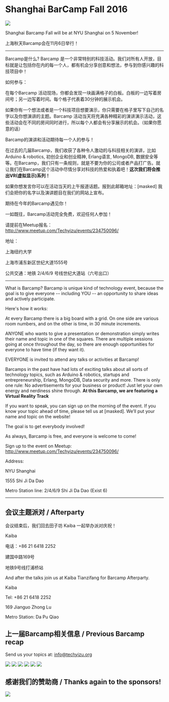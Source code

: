 # Shanghai BarCamp Fall 2016

<img class="hero_hidden" src="/events/images/IMG_3609-1-980x653.jpg" />

Shanghai Barcamp Fall will be at NYU Shanghai on 5 November!

上海秋天Barcamp会在11月6日举行！

--------------------------------

Barcamp是什么? Barcamp 是一个非常特别的科技活动。我们对所有人开放，目标就是让包括你在内的每一个人，都有机会分享创意和想法，参与到你感兴趣的科技项目中！

如何参与：

在每个Barcamp 活动现场，你都会发现一块画满格子的白板。白板的一边写着房间号；另一边写着时间。每个格子代表着30分钟的展示机会。

如果你有一个想法或者是一个科技项目想要演示，你只需要在格子里写下自己的名字以及你想演讲的主题。Barcamp 活动当天将充满各种精彩的演讲演示活动，这些活动会在不同的房间同时进行，所以每个人都会有分享展示的机会。（如果你愿意的话）

Barcamp的演讲和活动期待每一个人的参与！

在过去的几届Barcamp，我们收获了各种令人激动的与科技相关的演讲，比如 Arduino & robotics, 初创企业和创业精神, Erlang语言, MongoDB, 数据安全等等。在Barcamp，我们只有一条规则，就是不要为你的公司或者产品打广告。就让我们在Barcamp这个活动中尽情分享对科技的热爱和执着吧！**这次我们将会推出VR(虚拟显示)系列！**

如果你想发言你可以在活动当天的上午报道话题。报到此邮箱地址：[masked] 我们会把你的名字以及演讲题目在我们的网站上宣布。

期待在今年的Barcamp遇见你！

一如既往，Barcamp活动完全免费，欢迎任何人参加！

请提前在Meetup报名：http://www.meetup.com/Techyizu/events/234750096/

地址：

上海纽约大学

上海市浦东新区世纪大道1555号

公共交通：地铁 2/4/6/9 号线世纪大道站（六号出口）

--------------------------------

What is Barcamp? Barcamp is unique kind of technology event, because the goal is to give everyone -- including YOU -- an opportunity to share ideas and actively participate.  

Here's how it works:  

At every Barcamp there is a big board with a grid. On one side are various room numbers, and on the other is time, in 30 minute increments.  

ANYONE who wants to give a presentation or demonstration simply writes their name and topic in one of the squares. There are multiple sessions going at once throughout the day, so there are enough opportunities for everyone to have time (if they want it).  

EVERYONE is invited to attend any talks or activities at Barcamp!  

Barcamps in the past have had lots of exciting talks about all sorts of technology topics, such as Arduino & robotics, startups and entrepreneurship, Erlang, MongoDB, Data security and more. There is only one rule: No advertisements for your business or product! Just let your own energy and nerdiness shine through. **At this Barcamp, we are featuring a Virtual Reality Track**

If you want to speak, you can sign up on the morning of the event.  If you know your topic ahead of time, please tell us at [masked].  We’ll put your name and topic on the website!

The goal is to get everybody involved!

As always, Barcamp is free, and everyone is welcome to come!

Sign up to the event on Meetup: http://www.meetup.com/Techyizu/events/234750096/

Address:

NYU Shanghai

1555 Shi Ji Da Dao

Metro Station line: 2/4/6/9 Shi Ji Da Dao (Exist 6)

--------------------------------

## 会议主题派对 / Afterparty

会议结束后，我们回去田子坊 Kaiba 一起举办派对庆祝！

Kaiba

电话：+86 21 6418 2252

建国中路169号

地铁9号线打浦桥站


And after the talks join us at Kaiba Tianzifang for Barcamp Afterparty.

Kaiba

Tel: +86 21 6418 2252

169 Jianguo Zhong Lu

Metro Station: Da Pu Qiao


## 上一届Barcamp相关信息 / Previous Barcamp recap

Send us your topics at: info@techyizu.org

![](/events/images/IMG_5535b-2-980x653.jpg)
![](/events/images/IMG_5520b-2-980x653.jpg)
![](/events/images/IMG_3619-2-980x653.jpg)
![](/events/images/IMG_3655-1-980x653.jpg)
![](/events/images/IMG_3641-980x653.jpg)
![](/events/images/IMG_3616-980x653.jpg)


## 感谢我们的赞助商 / Thanks again to the sponsors!
![](/events/images/barcamp_2016_fall_sponsor_logos.png)
